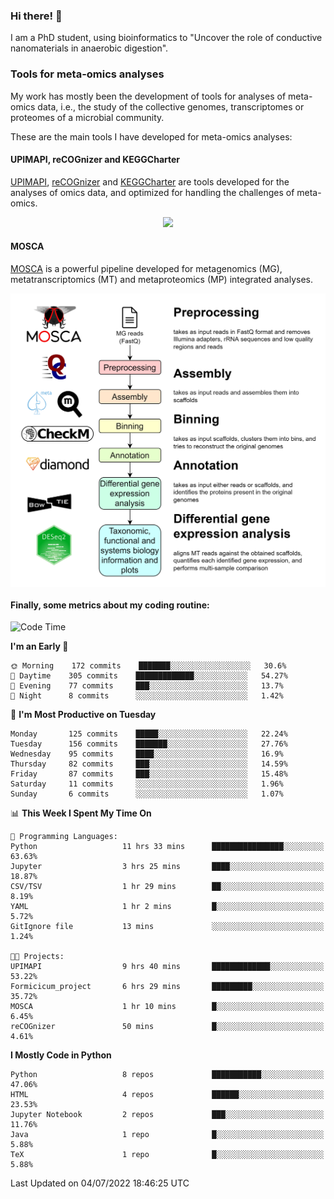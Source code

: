 ### Hi there! 👋

I am a PhD student, using bioinformatics to "Uncover the role of conductive nanomaterials in anaerobic digestion".

### Tools for meta-omics analyses

My work has mostly been the development of tools for analyses of meta-omics data, i.e., the study of the collective genomes, transcriptomes or proteomes of a microbial community.

These are the main tools I have developed for meta-omics analyses:

#### UPIMAPI, reCOGnizer and KEGGCharter

[UPIMAPI](https://github.com/iquasere/UPIMAPI), [reCOGnizer](https://github.com/iquasere/reCOGnizer) and [KEGGCharter](https://github.com/iquasere/KEGGCharter) are tools developed for the analyses of omics data, and optimized for handling the challenges of meta-omics.

<p align="center">
    <img src="assets/annotation_paper.png">
</p>

#### MOSCA

[MOSCA](https://github.com/iquasere/MOSCA) is a powerful pipeline developed for metagenomics (MG), metatranscriptomics (MT) and metaproteomics (MP) integrated analyses.

<p align="center">
    <img src="assets/mosca_workflow.png" align="center" width="700">
</p>


#### Finally, some metrics about my coding routine:

<!--START_SECTION:waka-->
![Code Time](http://img.shields.io/badge/Code%20Time-0%20secs-blue)

**I'm an Early 🐤** 

```text
🌞 Morning    172 commits    ███████░░░░░░░░░░░░░░░░░░   30.6% 
🌆 Daytime    305 commits    █████████████░░░░░░░░░░░░   54.27% 
🌃 Evening    77 commits     ███░░░░░░░░░░░░░░░░░░░░░░   13.7% 
🌙 Night      8 commits      ░░░░░░░░░░░░░░░░░░░░░░░░░   1.42%

```
📅 **I'm Most Productive on Tuesday** 

```text
Monday       125 commits    █████░░░░░░░░░░░░░░░░░░░░   22.24% 
Tuesday      156 commits    ███████░░░░░░░░░░░░░░░░░░   27.76% 
Wednesday    95 commits     ████░░░░░░░░░░░░░░░░░░░░░   16.9% 
Thursday     82 commits     ███░░░░░░░░░░░░░░░░░░░░░░   14.59% 
Friday       87 commits     ███░░░░░░░░░░░░░░░░░░░░░░   15.48% 
Saturday     11 commits     ░░░░░░░░░░░░░░░░░░░░░░░░░   1.96% 
Sunday       6 commits      ░░░░░░░░░░░░░░░░░░░░░░░░░   1.07%

```


📊 **This Week I Spent My Time On** 

```text
💬 Programming Languages: 
Python                   11 hrs 33 mins      ████████████████░░░░░░░░░   63.63% 
Jupyter                  3 hrs 25 mins       ████░░░░░░░░░░░░░░░░░░░░░   18.87% 
CSV/TSV                  1 hr 29 mins        ██░░░░░░░░░░░░░░░░░░░░░░░   8.19% 
YAML                     1 hr 2 mins         █░░░░░░░░░░░░░░░░░░░░░░░░   5.72% 
GitIgnore file           13 mins             ░░░░░░░░░░░░░░░░░░░░░░░░░   1.24%

🐱‍💻 Projects: 
UPIMAPI                  9 hrs 40 mins       █████████████░░░░░░░░░░░░   53.22% 
Formicicum_project       6 hrs 29 mins       █████████░░░░░░░░░░░░░░░░   35.72% 
MOSCA                    1 hr 10 mins        █░░░░░░░░░░░░░░░░░░░░░░░░   6.45% 
reCOGnizer               50 mins             █░░░░░░░░░░░░░░░░░░░░░░░░   4.61%

```

**I Mostly Code in Python** 

```text
Python                   8 repos             ███████████░░░░░░░░░░░░░░   47.06% 
HTML                     4 repos             ██████░░░░░░░░░░░░░░░░░░░   23.53% 
Jupyter Notebook         2 repos             ███░░░░░░░░░░░░░░░░░░░░░░   11.76% 
Java                     1 repo              █░░░░░░░░░░░░░░░░░░░░░░░░   5.88% 
TeX                      1 repo              █░░░░░░░░░░░░░░░░░░░░░░░░   5.88%

```



 Last Updated on 04/07/2022 18:46:25 UTC
<!--END_SECTION:waka-->
